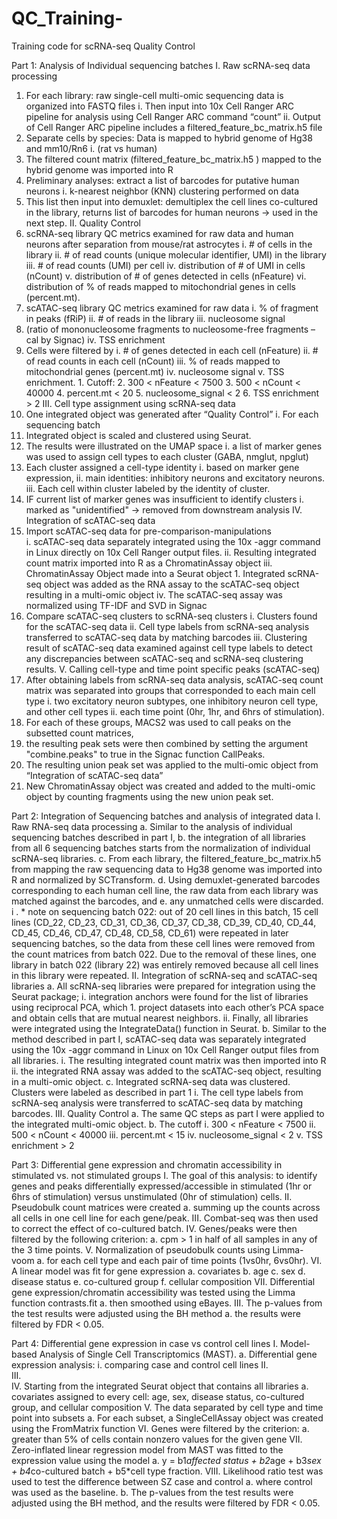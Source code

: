 # QC_Training-
Training code for scRNA-seq Quality Control

Part 1: Analysis of Individual sequencing batches 
I.	Raw scRNA-seq data processing 
  1.	For each library: raw single-cell multi-omic sequencing data is organized into FASTQ files
    i.	Then input into 10x Cell Ranger ARC pipeline for analysis using Cell Ranger ARC command “count”
    ii.	Output of Cell Ranger ARC pipeline includes a filtered_feature_bc_matrix.h5 file
  2.	Separate cells by species: Data is mapped to hybrid genome of Hg38 and mm10/Rn6 
    i.	(rat vs human)
  3.	The filtered count matrix (filtered_feature_bc_matrix.h5 ) mapped to the hybrid genome was imported into R
  4.	Preliminary analyses: extract a list of barcodes for putative human neurons
    i.	k-nearest neighbor (KNN) clustering performed on data 
  5.	This list then input into demuxlet: demultiplex the cell lines co-cultured in the library, returns list of barcodes for human neurons -> used in the next step.
II.	Quality Control 
  1.	scRNA-seq library QC metrics examined for raw data and human neurons after separation from mouse/rat astrocytes 
    i.	# of cells in the library
    ii.	# of read counts (unique molecular identifier, UMI) in the library
    iii.	# of read counts (UMI) per cell
    iv.	distribution of # of UMI in cells (nCount)
    v.	distribution of # of genes detected in cells (nFeature)
    vi.	distribution of % of reads mapped to mitochondrial genes in cells (percent.mt).
  2.	scATAC-seq library QC metrics examined for raw data
    i.	% of fragment in peaks (fRiP) 
    ii.	# of reads in the library
    iii.	nucleosome signal 
  1.	(ratio of mononucleosome fragments to nucleosome-free fragments – cal by Signac) 
    iv.	TSS enrichment
  3.	Cells were filtered by
    i.	# of genes detected in each cell (nFeature)
    ii.	# of read counts in each cell (nCount)
    iii.	% of reads mapped to mitochondrial genes (percent.mt)
    iv.	nucleosome signal
    v.	TSS enrichment. 
      1.	Cutoff: 
      2.	300 < nFeature < 7500
      3.	500 < nCount < 40000
      4.	percent.mt < 20
      5.	nucleosome_signal < 2
      6.	TSS enrichment > 2
III.	Cell type assignment using scRNA-seq data 
  1.	One integrated object was generated after “Quality Control”
    i.	For each sequencing batch
  2.	Integrated object is scaled and clustered using Seurat. 
  3.	The results were illustrated on the UMAP space
    i.	a list of marker genes was used to assign cell types to each cluster (GABA, nmglut, npglut)
  4.	Each cluster assigned a cell-type identity 
    i.	based on marker gene expression,
    ii.	main identities: inhibitory neurons and excitatory neurons. 
    iii.	Each cell within cluster labeled by the identity of cluster. 
  5.	IF current list of marker genes was insufficient to identify clusters
    i.	marked as "unidentified" -> removed from downstream analysis
IV.	Integration of scATAC-seq data
  1.	Import scATAC-seq data for pre-comparison-manipulations  
    i.	scATAC-seq data separately integrated using the 10x -aggr command in Linux directly on 10x Cell Ranger output files. 
    ii.	Resulting integrated count matrix imported into R as a ChromatinAssay object
    iii.	ChromatinAssay Object made into a Seurat object
      1.	Integrated scRNA-seq object was added as the RNA assay to the scATAC-seq object resulting in a multi-omic object
    iv.	The scATAC-seq assay was normalized using TF-IDF and SVD in Signac 
  2.	Compare scATAC-seq clusters to scRNA-seq clusters 
    i.	Clusters found for the scATAC-seq data
    ii.	Cell type labels from scRNA-seq analysis transferred to scATAC-seq data by matching barcodes
    iii.	Clustering result of scATAC-seq data examined against cell type labels to detect any discrepancies between scATAC-seq and scRNA-seq clustering results. 
V.	Calling cell-type and time point specific peaks (scATAC-seq)
  1.	After obtaining labels from scRNA-seq data analysis, scATAC-seq count matrix was separated into groups that corresponded to each main cell type 
    i.	two excitatory neuron subtypes, one inhibitory neuron cell type, and other cell types
    ii.	each time point (0hr, 1hr, and 6hrs of stimulation). 
  2.	For each of these groups, MACS2 was used to call peaks on the subsetted count matrices, 
  3.	the resulting peak sets were then combined by setting the argument "combine.peaks" to true in the Signac function CallPeaks. 
  4.	The resulting union peak set was applied to the multi-omic object from “Integration of scATAC-seq data”
  5.	New ChromatinAssay object was created and added to the multi-omic object by counting fragments using the new union peak set.


Part 2: Integration of Sequencing batches and analysis of integrated data 
  I.	Raw RNA-seq data processing 
    a.	Similar to the analysis of individual sequencing batches described in part I, 
    b.	the integration of all libraries from all 6 sequencing batches starts from the normalization of individual scRNA-seq libraries. 
    c.	From each library, the filtered_feature_bc_matrix.h5 from mapping the raw sequencing data to Hg38 genome was imported into R and normalized by SCTransform. 
    d.	Using demuxlet-generated barcodes corresponding to each human cell line, the raw data from each library was matched against the barcodes, and 
    e.	any unmatched cells were discarded. 
      i  .	* note on sequencing batch 022: out of 20 cell lines in this batch, 15 cell lines (CD_22, CD_23, CD_31, CD_36, CD_37, CD_38, CD_39, CD_40, CD_44, CD_45, CD_46, CD_47, CD_48, CD_58, CD_61) were repeated in later sequencing batches, so the data from these   cell lines were removed from the count matrices from batch 022. Due to the removal of these lines, one library in batch 022 (library 22) was entirely removed because all cell lines in this library were repeated.
  II.	Integration of scRNA-seq and scATAC-seq libraries 
    a.	All scRNA-seq libraries were prepared for integration using the Seurat package; 
      i.	integration anchors were found for the list of libraries using reciprocal PCA, which 
        1.	project datasets into each other’s PCA space and obtain cells that are mutual nearest neighbors. 
      ii.	Finally, all libraries were integrated using the IntegrateData() function in Seurat. 
    b.	Similar to the method described in part I, scATAC-seq data was separately integrated using the 10x -aggr command in Linux on 10x Cell Ranger output files from all libraries.
      i.	The resulting integrated count matrix was then imported into R 
      ii.	the integrated RNA assay was added to the scATAC-seq object, resulting in a multi-omic object. 
    c.	Integrated scRNA-seq data was clustered. Clusters were labeled as described in part 1 
      i.	The cell type labels from scRNA-seq analysis were transferred to scATAC-seq data by matching barcodes. 
III.	Quality Control 
  a.	The same QC steps as part I were applied to the integrated multi-omic object. 
  b.	The cutoff 
    i.	300 < nFeature < 7500
    ii.	500 < nCount < 40000
    iii.	percent.mt < 15
    iv.	nucleosome_signal < 2
    v.	TSS enrichment > 2

    
Part 3: Differential gene expression and chromatin accessibility in stimulated vs. not stimulated groups 
  I.	The goal of this analysis: to identify genes and peaks differentially expressed/accessible in stimulated (1hr or 6hrs of stimulation) versus unstimulated (0hr of stimulation) cells.
  II.	Pseudobulk count matrices were created 
    a.	summing up the counts across all cells in one cell line for each gene/peak. 
  III.	Combat-seq was then used to correct the effect of co-cultured batch. 
  IV.	Genes/peaks were then filtered by the following criterion: 
    a.	cpm > 1 in half of all samples in any of the 3 time points. 
   V.	Normalization of pseudobulk counts using Limma-voom 
    a.	for each cell type and each pair of time points (1vs0hr, 6vs0hr). 
  VI.	A linear model was fit for gene expression
    a.	covariates 
    b.	age
    c.	sex
    d.	disease status
    e.	co-cultured group
    f.	cellular composition
   VII.	Differential gene expression/chromatin accessibility was tested using the Limma function contrasts.fit
    a.	then smoothed using eBayes. 
  III.	The p-values from the test results were adjusted using the BH method
    a.	the results were filtered by FDR < 0.05.

    
Part 4: Differential gene expression in case vs control cell lines 
  I.	Model-based Analysis of Single Cell Transcriptomics (MAST). 
    a.	Differential gene expression analysis:
      i.	comparing case and control cell lines
  II.	
  III.	
  IV.	Starting from the integrated Seurat object that contains all libraries
    a.	covariates assigned to every cell: age, sex, disease status, co-cultured group, and cellular composition 
  V.	The data separated by cell type and time point into subsets
    a.	For each subset, a SingleCellAssay object was created using the FromMatrix function
  VI.	Genes were filtered by the criterion:
    a.	greater than 5% of cells contain nonzero values for the given gene
  VII.	Zero-inflated linear regression model from MAST was fitted to the expression value using the model
    a.	y = b1*affected status + b2*age + b3*sex + b4*co-cultured batch + b5*cell type fraction. 
  VIII.	Likelihood ratio test was used to test the difference between SZ case and control
    a.	where control was used as the baseline. 
    b.	The p-values from the test results were adjusted using the BH method, and the results were filtered by FDR < 0.05.

